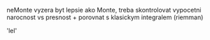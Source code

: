 neMonte vyzera byt lepsie ako Monte, treba skontrolovat vypocetni narocnost vs presnost + porovnat s klasickym integralem (riemman)

'lel'
